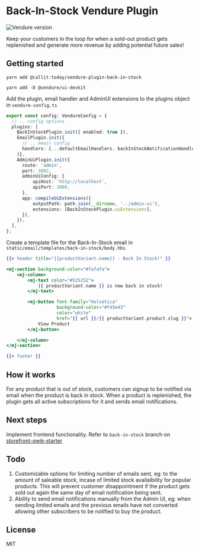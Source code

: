 # Back-In-Stock Vendure Plugin

![Vendure version](https://img.shields.io/npm/dependency-version/@callit-today/vendure-plugin-back-in-stock/dev/@vendure/core)

Keep your customers in the loop for when a sold-out product gets replenished and generate more revenue by adding potential future sales!

## Getting started

`yarn add @callit-today/vendure-plugin-back-in-stock`

`yarn add -D @vendure/ui-devkit`

Add the plugin, email handler and AdminUI extensions to the plugins object in `vendure-config.ts`

```ts
export const config: VendureConfig = {
  // .. config options
  plugins: [
    BackInStockPlugin.init({ enabled: true }),
    EmailPlugin.init({
      // .. email config
      handlers: [...defaultEmailHandlers, backInStockNotificationHandler]
    )},
    AdminUiPlugin.init({
      route: 'admin',
      port: 3002,
      adminUiConfig: {
          apiHost: 'http://localhost',
          apiPort: 3000,
      },
      app: compileUiExtensions({
          outputPath: path.join(__dirname, '../admin-ui'),
          extensions: [BackInStockPlugin.uiExtensions],
      }),
    }),
  ],
};
```

Create a template file for the Back-In-Stock email in `static/email/templates/back-in-stock/body.hbs`

```hbs
{{> header title="{{productVariant.name}} - Back In Stock!" }}

<mj-section background-color="#fafafa">
    <mj-column>
        <mj-text color="#525252">
            {{ productVariant.name }} is now back in stock!
        </mj-text>

        <mj-button font-family="Helvetica"
                   background-color="#f45e43"
                   color="white"
                   href="{{ url }}/{{ productVariant.product.slug }}">
            View Product
        </mj-button>

    </mj-column>
</mj-section>

{{> footer }}
```

## How it works

For any product that is out of stock, customers can signup to be notified via email when the product is back in stock.
When a product is replenished, the plugin gets all active subscriptions for it and sends email notifications.

## Next steps

Implement frontend functionality. Refer to `back-in-stock` branch on [storefront-qwik-starter](https://github.com/calliT-today/storefront-qwik-starter)

## Todo

1. Customizable options for limiting number of emails sent, eg: to the amount of saleable stock, incase of limited stock availaibility for popular products. This will prevent customer disappointment if the product gets sold out again the same day of email notification being sent.
2. Ability to send email notifications manually from the Admin UI, eg: when sending limited emails and the previous emails have not converted allowing other subscribers to be notified to buy the product.

## License

MIT
